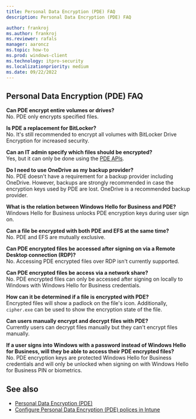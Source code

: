 ```yaml
---
title: Personal Data Encryption (PDE) FAQ
description: Personal Data Encryption (PDE) FAQ

author: frankroj
ms.author: frankroj
ms.reviewer: rafals
manager: aaroncz
ms.topic: how-to
ms.prod: windows-client
ms.technology: itpro-security
ms.localizationpriority: medium
ms.date: 09/22/2022
---
```


<!-- Max 5963468 OS 32516487 -->

## Personal Data Encryption (PDE) FAQ

**Can PDE encrypt entire volumes or drives?** <br>
No. PDE only encrypts specified files.

**Is PDE a replacement for BitLocker?** <br>
No. It's still recommended to encrypt all volumes with BitLocker Drive Encryption for increased security.

**Can an IT admin specify which files should be encrypted?** <br>
Yes, but it can only be done using the [PDE APIs](/uwp/api/windows.security.dataprotection.userdataprotectionmanager).

**Do I need to use OneDrive as my backup provider?** <br>
No. PDE doesn't have a requirement for a backup provider including OneDrive. However, backups are strongly recommended in case the encryption keys used by PDE are lost. OneDrive is a recommended backup provider.

**What is the relation between Windows Hello for Business and PDE?** <br>
Windows Hello for Business unlocks PDE encryption keys during user sign on.

**Can a file be encrypted with both PDE and EFS at the same time?** <br>
No. PDE and EFS are mutually exclusive.

**Can PDE encrypted files be accessed after signing on via a Remote Desktop connection (RDP)?** <br>
No. Accessing PDE encrypted files over RDP isn't currently supported.

**Can PDE encrypted files be access via a network share?** <br>
No. PDE encrypted files can only be accessed after signing on locally to Windows with Windows Hello for Business credentials.

**How can it be determined if a file is encrypted with PDE?** <br>
Encrypted files will show a padlock on the file's icon. Additionally, `cipher.exe` can be used to show the encryption state of the file.

**Can users manually encrypt and decrypt files with PDE?** <br>
Currently users can decrypt files manually but they can't encrypt files manually.

**If a user signs into Windows with a password instead of Windows Hello for Business, will they be able to access their PDE encrypted files?** <br>
No. PDE encryption keys are protected Windows Hello for Business credentials and will only be unlocked when signing on with Windows Hello for Business PIN or biometrics.

## See also
- [Personal Data Encryption (PDE)](overview-pde.md)
- [Configure Personal Data Encryption (PDE) polices in Intune](configure-pde-in-intune.md)